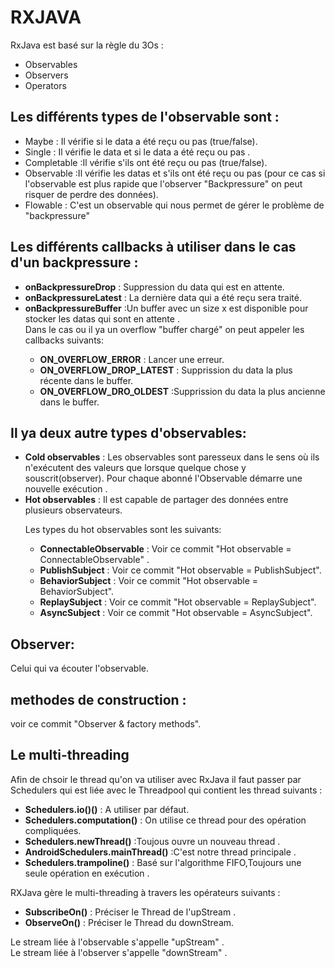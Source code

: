 # RXJAVA
RxJava est basé sur la règle du 3Os :
- Observables
- Observers
- Operators<br/>
<h2>Les différents types de l'observable sont :</h2>
<ul>
<li>Maybe : Il vérifie si le data a été reçu ou pas (true/false).</li> 
<li>Single : Il vérifie le data et si le data a été reçu ou pas .</li>
<li>Completable :Il vérifie s'ils ont été reçu ou pas (true/false).</li>
<li>Observable :Il vérifie les datas et s'ils ont été reçu ou pas (pour ce cas  si l'observable est plus rapide que l'observer "Backpressure" on peut risquer de perdre des données).</li>
<li>Flowable : C'est un observable qui nous  permet  de gérer le problème de  "backpressure"</li>
 </ul>
 <h2>Les différents callbacks à utiliser dans  le cas  d'un backpressure :</h2>
 <ul>
<li><b>onBackpressureDrop</b> : Suppression du data  qui est en attente.</li> 
<li><b>onBackpressureLatest</b> : La dernière data qui a été reçu sera traité.</li>
<li><b>onBackpressureBuffer</b> :Un buffer  avec un size x est disponible pour stocker  les datas qui sont en attente .</li>
Dans le cas ou il ya  un overflow "buffer chargé" on peut appeler les callbacks suivants:
   <ul>
<li><b>ON_OVERFLOW_ERROR</b> : Lancer une erreur.</li> 
<li><b>ON_OVERFLOW_DROP_LATEST</b> : Supprission du data la plus récente dans le buffer.</li>
<li><b>ON_OVERFLOW_DRO_OLDEST</b> :Supprission du data la plus ancienne dans le buffer.</li>
 
 </ul>
  </ul>
  <h2>Il ya deux autre types d'observables:</h2>
  <ul>
<li><b>Cold observables</b> : Les observables sont paresseux dans le sens où ils n'exécutent des valeurs que lorsque quelque chose y souscrit(observer). Pour chaque abonné l'Observable démarre une nouvelle exécution .</li> 
<li><b>Hot observables</b> : Il est capable de partager des données entre plusieurs observateurs.</li>

Les types du hot observables sont les suivants:
   <ul>
<li><b>ConnectableObservable</b> : Voir ce commit "Hot observable = ConnectableObservable" .</li> 
<li><b>PublishSubject</b> : Voir ce commit "Hot observable = PublishSubject".</li>
<li><b>BehaviorSubject</b> : Voir ce commit "Hot observable = BehaviorSubject".</li>
<li><b>ReplaySubject</b> : Voir ce commit "Hot observable = ReplaySubject".</li>
<li><b>AsyncSubject</b> : Voir ce commit "Hot observable = AsyncSubject".</li>
 </ul>
  </ul>
   <h2>Observer:</h2>
   Celui qui va écouter l'observable.
   <h2>methodes de construction :</h2>
   voir ce commit "Observer & factory methods".
   <h2>Le multi-threading</h2>
   Afin de chsoir le thread qu'on va utiliser avec RxJava il  faut  passer par <span>Schedulers</span> qui est liée  avec le Threadpool qui contient  les thread suivants :
  <ul>
<li><b>Schedulers.io()()</b> : A utiliser par défaut.</li>
<li><b>Schedulers.computation()</b> : On utilise ce thread pour des opération compliquées.</li>
<li><b>Schedulers.newThread()</b> :Toujous ouvre un nouveau thread .</li>
<li><b>AndroidSchedulers.mainThread()</b> :C'est notre thread principale .</li>
<li><b>Schedulers.trampoline()</b> : Basé sur l'algorithme FIFO,Toujours une seule opération en exécution .</li>
 </ul>
  RXJava gère le multi-threading à travers les  opérateurs  suivants :
  <ul>
<li><b>SubscribeOn()</b> : Préciser le Thread de l'upStream .</li>
<li><b>ObserveOn()</b> : Préciser le Thread du downStream.</li>
 </ul>
 Le stream liée  à l'observable s'appelle "upStream" .</br>
 Le stream liée  à l'observer s'appelle "downStream" .

